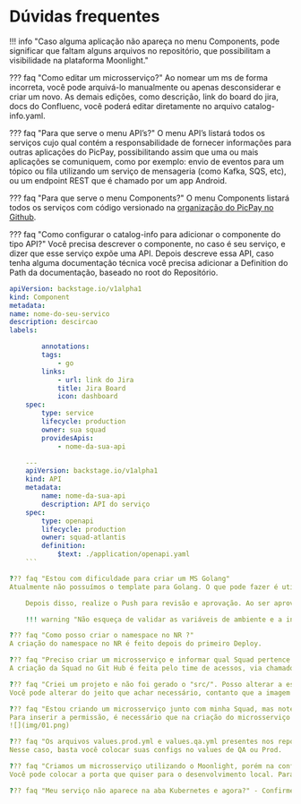 # Dúvidas frequentes

!!! info "Caso alguma aplicação não apareça no menu Components, pode significar que faltam alguns arquivos no repositório, que possibilitam a visibilidade na plataforma Moonlight."

??? faq "Como editar um microsserviço?"
Ao nomear um ms de forma incorreta, você pode arquivá-lo manualmente ou apenas desconsiderar e criar um novo. As demais edições, como descrição, link do board do jira, docs do Confluenc, você poderá editar diretamente no arquivo catalog-info.yaml.

??? faq "Para que serve o menu API’s?"
O menu API’s listará todos os serviços cujo qual contém a responsabilidade de fornecer informações para outras aplicações do PicPay, possibilitando assim que uma ou mais aplicações se comuniquem, como por exemplo: envio de eventos para um tópico ou fila utilizando um serviço de mensageria (como Kafka, SQS, etc), ou um endpoint REST que é chamado por um app Android.

??? faq "Para que serve o menu Components?"
O menu Components listará todos os serviços com código versionado na [organização do PicPay no Github](https://github.com/PicPay).

??? faq "Como configurar o catalog-info para adicionar o componente do tipo API?"
Você precisa descrever o componente, no caso é seu serviço, e dizer que esse serviço expõe uma API. Depois descreve essa API, caso tenha alguma documentação técnica você precisa adicionar a Definition do Path da documentação, baseado no root do Repositório.

````yaml
apiVersion: backstage.io/v1alpha1
kind: Component
metadata:
name: nome-do-seu-servico
description: descircao
labels:

        annotations:
        tags:
            - go
        links:
            - url: link do Jira
            title: Jira Board
            icon: dashboard
    spec:
        type: service
        lifecycle: production
        owner: sua squad
        providesApis:
            - nome-da-sua-api

    ---
    apiVersion: backstage.io/v1alpha1
    kind: API
    metadata:
        name: nome-da-sua-api
        description: API do serviço
    spec:
        type: openapi
        lifecycle: production
        owner: squad-atlantis
        definition:
            $text: ./application/openapi.yaml
    ```

??? faq "Estou com dificuldade para criar um MS Golang"
Atualmente não possuímos o template para Golang. O que pode fazer é utilizar o modelo de Template Default, porém, quando você usa o template vazio não tem como o Moonlight saber como tem que ser os seus Pods. Dessa maneira, será necessário alterar a PR do Helmcharts com a definição dos Pods do seu serviço de acordo com a linguagem.

    Depois disso, realize o Push para revisão e aprovação. Ao ser aprovado, faça o Merge.

    !!! warning "Não esqueça de validar as variáveis de ambiente e a instrumentação no GO."

??? faq "Como posso criar o namespace no NR ?"
A criação do namespace no NR é feito depois do primeiro Deploy.

??? faq "Preciso criar um microsserviço e informar qual Squad pertence ao projeto, porém nossa Squad não está criada no Git Hub. Como criar?"
A criação da Squad no Git Hub é feita pelo time de acessos, via chamado no Zendesk.

??? faq "Criei um projeto e não foi gerado o "src/". Posso alterar a estrutura para o padrão da minha Squad, inserindo o "src/"?"
Você pode alterar do jeito que achar necessário, contanto que a imagem continue sendo Buildada no final.

??? faq "Estou criando um microsserviço junto com minha Squad, mas notei que a criação do repositório no Git Hub não deixa ninguém como Admin. Como alterar a permissão?"
Para inserir a permissão, é necessário que na criação do microsserviço seja inserida a Squad no campo responsável. Para salvar com êxito, é preciso que a sua Squad esteja cadastrada como um grupo no Git Hub, ficando como Codeowner do microsserviço.
![](img/01.png)

??? faq "Os arquivos values.prod.yml e values.qa.yml presentes nos repositórios gerados pelo Moonlight, alteram diretamente o Helm Charts ou preciso trocar nos dois lugares?"
Nesse caso, basta você colocar suas configs no values de QA ou Prod.

??? faq "Criamos um microsserviço utilizando o Moonlight, porém na configuração do Docker-Compose a porta do novo microsserviço é igual a porta do serviço que já havíamos criado. Qual devo utilizar?"
Você pode colocar a porta que quiser para o desenvolvimento local. Para o ambiente de QA e Prod você precisa deixar conforme o padrão gerado na criação.

??? faq "Meu serviço não aparece na aba Kubernetes e agora?" - Confirme se no arquivo _catalog-info.yaml_ a label backstage.io/kubernetes-id está no padrão ms-meu-servico. [Exemplo](https://github.com/PicPay/ms-moonlight/blob/main/catalog-info.yaml#L30) - A versão do helm-chart do seu MS tem que estar usando uma versão superior a 0.16.3 do picpay-ms como nesse [exemplo](https://github.com/PicPay/helm-charts/blob/master/services/ms-moonlight/Chart.yaml#L10), pois a partir dessa versão são adicionadas as labels necessárias para o plugin do moonlight conseguir encontrar os objetos dentro do kubernetes. Caso você não saiba como atualizar a versão do seu helm do seu MS, peça ajuda para alguém do time de SRE que eles vão conseguir te ajudar.
````

